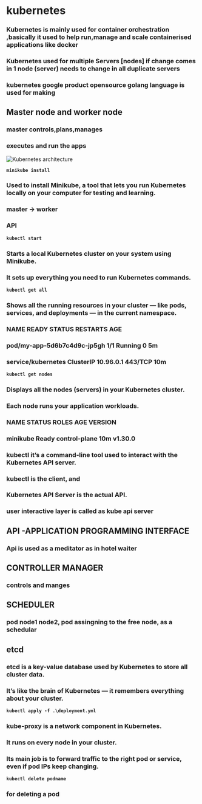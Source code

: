 # kubernetes 
### Kubernetes is mainly used for container orchestration ,basically it used to help run,manage and scale containerised applications like docker

### Kubernetes used for multiple Servers [nodes] if change comes in 1 node (server) needs to change in all duplicate servers 
### kubernetes  google product opensource   golang language is used for making

## Master node and worker node
### master controls,plans,manages
### executes and run the apps
![Kubernetes architecture](https://www.opsramp.com/wp-content/uploads/2022/07/Kubernetes-Architecture-1536x972.png)

**`minikube install`**
### Used to install Minikube, a tool that lets you run Kubernetes locally on your computer for testing and learning.
### master -> worker
###       API 
**`kubectl start`**
### Starts a local Kubernetes cluster on your system using Minikube.
### It sets up everything you need to run Kubernetes commands.
**`kubectl get all`**
### Shows all the running resources in your cluster — like pods, services, and deployments — in the current namespace.
### NAME                             READY   STATUS    RESTARTS   AGE
### pod/my-app-5d6b7c4d9c-jp5gh      1/1     Running   0          5m
### service/kubernetes               ClusterIP   10.96.0.1   <none>   443/TCP   10m   

**`kubectl get nodes`**
### Displays all the nodes (servers) in your Kubernetes cluster.
### Each node runs your application workloads.
###  NAME           STATUS   ROLES           AGE   VERSION
### minikube       Ready    control-plane   10m   v1.30.0

### kubectl it’s a command-line tool used to interact with the Kubernetes API server.
### kubectl is the client, and
### Kubernetes API Server is the actual API.
### user interactive layer is called as kube api server

## API -APPLICATION PROGRAMMING INTERFACE
### Api is used as a meditator as in hotel waiter

## CONTROLLER MANAGER
### controls and manges

## SCHEDULER
### pod node1 node2, pod assingning to the free node, as a schedular
## etcd 
###  etcd is a key-value database used by Kubernetes to store all cluster data.

### It’s like the brain of Kubernetes — it remembers everything about your cluster.

**`kubectl apply -f .\deployment.yml`**
### kube-proxy is a network component in Kubernetes.
### It runs on every node in your cluster.
### Its main job is to forward traffic to the right pod or service, even if pod IPs keep changing.

**`kubectl delete podname`**
### for deleting a pod
